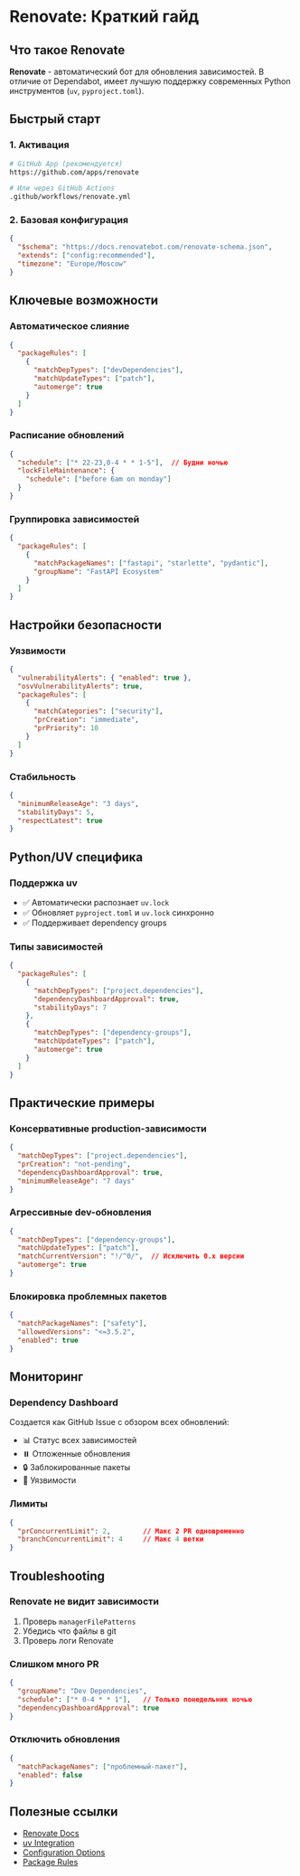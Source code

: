 # Renovate: Краткий гайд

## Что такое Renovate

**Renovate** - автоматический бот для обновления зависимостей. В отличие от Dependabot, имеет лучшую поддержку современных Python инструментов (`uv`, `pyproject.toml`).

## Быстрый старт

### 1. Активация
```bash
# GitHub App (рекомендуется)
https://github.com/apps/renovate

# Или через GitHub Actions
.github/workflows/renovate.yml
```

### 2. Базовая конфигурация
```json
{
  "$schema": "https://docs.renovatebot.com/renovate-schema.json",
  "extends": ["config:recommended"],
  "timezone": "Europe/Moscow"
}
```

## Ключевые возможности

### Автоматическое слияние
```json
{
  "packageRules": [
    {
      "matchDepTypes": ["devDependencies"],
      "matchUpdateTypes": ["patch"],
      "automerge": true
    }
  ]
}
```

### Расписание обновлений
```json
{
  "schedule": ["* 22-23,0-4 * * 1-5"],  // Будни ночью
  "lockFileMaintenance": {
    "schedule": ["before 6am on monday"]
  }
}
```

### Группировка зависимостей
```json
{
  "packageRules": [
    {
      "matchPackageNames": ["fastapi", "starlette", "pydantic"],
      "groupName": "FastAPI Ecosystem"
    }
  ]
}
```

## Настройки безопасности

### Уязвимости
```json
{
  "vulnerabilityAlerts": { "enabled": true },
  "osvVulnerabilityAlerts": true,
  "packageRules": [
    {
      "matchCategories": ["security"],
      "prCreation": "immediate",
      "prPriority": 10
    }
  ]
}
```

### Стабильность
```json
{
  "minimumReleaseAge": "3 days",
  "stabilityDays": 5,
  "respectLatest": true
}
```

## Python/UV специфика

### Поддержка uv
- ✅ Автоматически распознает `uv.lock`
- ✅ Обновляет `pyproject.toml` и `uv.lock` синхронно
- ✅ Поддерживает dependency groups

### Типы зависимостей
```json
{
  "packageRules": [
    {
      "matchDepTypes": ["project.dependencies"],
      "dependencyDashboardApproval": true,
      "stabilityDays": 7
    },
    {
      "matchDepTypes": ["dependency-groups"],
      "matchUpdateTypes": ["patch"],
      "automerge": true
    }
  ]
}
```

## Практические примеры

### Консервативные production-зависимости
```json
{
  "matchDepTypes": ["project.dependencies"],
  "prCreation": "not-pending",
  "dependencyDashboardApproval": true,
  "minimumReleaseAge": "7 days"
}
```

### Агрессивные dev-обновления
```json
{
  "matchDepTypes": ["dependency-groups"],
  "matchUpdateTypes": ["patch"],
  "matchCurrentVersion": "!/^0/",  // Исключить 0.x версии
  "automerge": true
}
```

### Блокировка проблемных пакетов
```json
{
  "matchPackageNames": ["safety"],
  "allowedVersions": "<=3.5.2",
  "enabled": true
}
```

## Мониторинг

### Dependency Dashboard
Создается как GitHub Issue с обзором всех обновлений:
- 📊 Статус всех зависимостей
- ⏸️ Отложенные обновления
- 🔒 Заблокированные пакеты
- 🚨 Уязвимости

### Лимиты
```json
{
  "prConcurrentLimit": 2,        // Макс 2 PR одновременно
  "branchConcurrentLimit": 4     // Макс 4 ветки
}
```

## Troubleshooting

### Renovate не видит зависимости
1. Проверь `managerFilePatterns`
2. Убедись что файлы в git
3. Проверь логи Renovate

### Слишком много PR
```json
{
  "groupName": "Dev Dependencies",
  "schedule": ["* 0-4 * * 1"],   // Только понедельник ночью
  "dependencyDashboardApproval": true
}
```

### Отключить обновления
```json
{
  "matchPackageNames": ["проблемный-пакет"],
  "enabled": false
}
```

## Полезные ссылки

- [Renovate Docs](https://docs.renovatebot.com/)
- [uv Integration](https://docs.astral.sh/uv/guides/integration/dependency-bots/)
- [Configuration Options](https://docs.renovatebot.com/configuration-options/)
- [Package Rules](https://docs.renovatebot.com/configuration-options/#packagerules)

